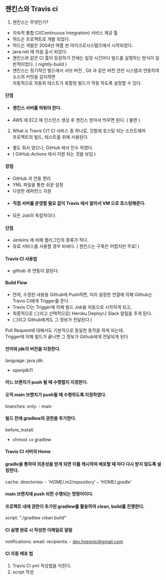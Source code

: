 ## 젠킨스와 Travis ci
1. 젠킨스는 무엇인가?
- 지속적 통합  CI(Continuous Integration) 서비스 제공 툴
- 허드슨 프로젝트로 개발 되었다.
- 허드슨 개발은 2004년 여름 썬 마이크로시스템즈에서 시작되었다.
- java.net 에 처음 출시 되었다.
- 젠킨스와 같은 CI 툴이 등장하기 전에는 일정 시간마다 빌드를 실행하는 방식이 일반적이었다. ( nightly-build )
- 젠킨스는 정기적인 빌드에서 서브 버전 , Git 과 같은 버전 관린 시스템과 연동하여 소스의 커밋을 감지하면   
자동적으로 자동화 테스트가 포함된 빌드가 작동 하도록 설정할 수 있다.
#### 단점
- #### 젠킨스 서버를 띄워야 한다.
- AWS 에 EC2 에 인스턴스 생성 후 젠킨스 받아서 띄우면 된다. ( 불편 )

2. What is Travis CI? 
CI 서비스 중 하나로, 깃헙에 호스팅 되는 소프트웨어  
프로젝트의 빌드, 테스트를 위해 사용된다.
- 별도 회사 였으나, GitHub 에서 인수 하였다.
- ( GitHub Actions 에서 지원 되는 것을 보임 )
#### 장점
- GitHub 과 연동 편리
- YML 파일을 통한 쉬운 설정
- 다양한 레퍼런스 지원
- #### 직접 서버를 운영할 필요 없이 Travis 에서 알아서 VM 으로 호스팅해준다.
- 모든 Job이 독립적이다.

#### 단점
- Jenkins 에 비해 플러그인의 종류가 적다.
- 유료 서비스를 사용할 경우 비싸다. ( 젠킨스는 구축은 어렵지만 무료! )

#### Travis CI 사용법
- github 과 연동이 잘된다.

#### Build Flow
- 먼저, 수정한 내용을 Github에 Push하면, 미리 설정한 연결에 의해 Github는 Travis CI에게 Trigger를 준다. 
- Travis CI는 Trigger에 의해 빌드 Job을 자동으로 시작하게 되고, 
- 최종적으로 (그리고 선택적으로) Heroku Deploy나 Slack 알림을 주게 된다. 
- (그리고 Github에게도 그 정보가 전달된다.)

Pull Request에 대해서도 기본적으로 동일한 동작을 하게 되는데,  
Trigger에 의해 빌드가 끝나면 그 정보가 Github에게 전달되게 된다

#### 언어와 jdk의 버전을 지정한다.
language: java
jdk:
  - openjdk11

#### 어느 브랜치가 push 될 때 수행할지 지정한다. 
#### 오직 main 브랜치가 push될 때 수행하도록 지정하였다.
branches:
  only:
    - main

#### 빌드 전에 gradlew의 권한을 추가한다.
before_install:
  - chmod +x gradlew

#### Travis CI 서버의 Home
#### gradle을 통하여 의존성을 받게 되면 이를 캐시하여 배포할 때 마다 다시 받지 않도록 설정한다.
cache:
  directories:
    - '$HOME/.m2/repository'
    - '$HOME/.gradle'

#### main 브랜치에 push 되면 수행되는 명령어이다. 
#### 프로젝트 내에 권한이 추가된 gradlew를 활용하여 clean, build를 진행한다.
script: "./gradlew clean build"

#### CI 실행 완료 시 작성한 이메일로 알람
notifications:
  email:
    recipients:
      - dev.hyeonic@gmail.com

#### CI 자동 배포 법

1. Travis CI yml 작성법을 익힌다.
2. script 작성
